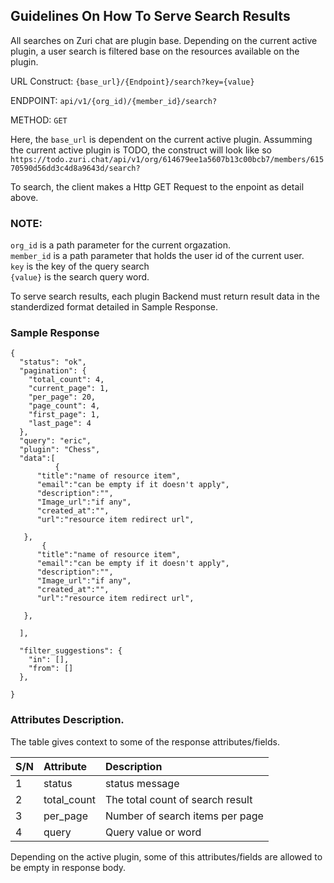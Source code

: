 ## Guidelines On How To Serve Search Results


All searches on Zuri chat are plugin base. Depending on the current active plugin, a user search is filtered base on the resources available on the plugin.

URL Construct:  ```{base_url}/{Endpoint}/search?key={value}```

ENDPOINT: ```api/v1/{org_id)/{member_id}/search?```

METHOD: ```GET```

Here, the ```base_url``` is dependent on the current active plugin. Assumming the current active plugin is TODO, the construct will look like so ```https://todo.zuri.chat/api/v1/org/614679ee1a5607b13c00bcb7/members/61570590d56dd3c4d8a9643d/search?```

To search, the client makes a Http GET Request to the enpoint as detail above.  

### NOTE:
 ```org_id``` is a path parameter for the current orgazation.\
 ```member_id``` is a path parameter that holds the user id of the current user.\
 ```key``` is the key of the query search\
 ```{value}``` is the search query word.


 To serve search results, each plugin Backend must return result data in the standerdized format detailed in Sample Response.
 
 ### Sample Response
```
{
  "status": "ok",
  "pagination": {
    "total_count": 4,
    "current_page": 1,
    "per_page": 20,
    "page_count": 4,
    "first_page": 1,
    "last_page": 4
  },
  "query": "eric",
  "plugin": "Chess",
  "data":[
  	      {
	  "title":"name of resource item",
	  "email":"can be empty if it doesn't apply",
	  "description":"",
	  "Image_url":"if any",
	  "created_at":"",
	  "url":"resource item redirect url",
	
   },
	   {
	  "title":"name of resource item",
	  "email":"can be empty if it doesn't apply",
	  "description":"",
	  "Image_url":"if any",
	  "created_at":"",
	  "url":"resource item redirect url",
	 
   },

  ],
  
  "filter_suggestions": {
    "in": [],
    "from": []
  },
  
}

```
### Attributes Description.

The table gives context to some of the response attributes/fields.

| S/N | Attribute                             | Description                                                                               
| :-- | :------------------------------------ | :----------------------------------------------------------------------- | 
| 1   | status                                | status message                                                           |
| 2   | total_count                           | The total count of search result                                         |               
| 3   | per_page                              | Number of search items per page                                          |
| 4   | query                                 | Query value or word                                                      |


Depending on the active plugin, some of this attributes/fields are allowed to be empty in response body.





